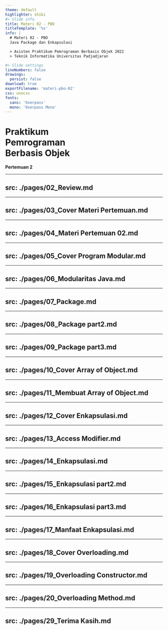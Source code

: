 ```yaml
---
theme: default
highlighter: shiki
#> Slide info
title: Materi 02 - PBO
titleTemplate: '%s'
info: |
  # Materi 02 - PBO
  Java Package dan Enkapsulasi

  > Asisten Praktikum Pemrograman Berbasis Objek 2022  
  > Teknik Informatika Universitas Padjadjaran

#> Slide settings
lineNumbers: false
drawings:
  persist: false
download: true
exportFilename: 'materi-pbo-02'
css: unocss
fonts:
  sans: 'Overpass'
  mono: 'Overpass Mono'
---
```


# Praktikum<br>Pemrograman<br>Berbasis Objek

**Pertemuan 2**

---
src: ./pages/02_Review.md
---
---
src: ./pages/03_Cover Materi Pertemuan.md
---
---
src: ./pages/04_Materi Pertemuan 02.md
---
---
src: ./pages/05_Cover Program Modular.md
---
---
src: ./pages/06_Modularitas Java.md
---
---
src: ./pages/07_Package.md
---
---
src: ./pages/08_Package part2.md
---
---
src: ./pages/09_Package part3.md
---
---
src: ./pages/10_Cover Array of Object.md
---
---
src: ./pages/11_Membuat Array of Object.md
---
---
src: ./pages/12_Cover Enkapsulasi.md
---
---
src: ./pages/13_Access Modifier.md
---
---
src: ./pages/14_Enkapsulasi.md
---
---
src: ./pages/15_Enkapsulasi part2.md
---
---
src: ./pages/16_Enkapsulasi part3.md
---
---
src: ./pages/17_Manfaat Enkapsulasi.md
---
---
src: ./pages/18_Cover Overloading.md
---
---
src: ./pages/19_Overloading Constructor.md
---
---
src: ./pages/20_Overloading Method.md
---
---
src: ./pages/29_Terima Kasih.md 
---